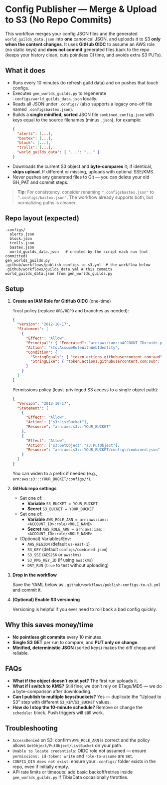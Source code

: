 # Config Publisher — Merge & Upload to S3 (No Repo Commits)

This workflow merges your config JSON files and the generated `world_guilds_data.json` into **one** canonical JSON, and uploads it to S3 **only when the content changes**. It uses **GitHub OIDC** to assume an AWS role (no static keys) and **does not commit** generated files back to the repo (keeps your history clean, cuts pointless CI time, and avoids extra S3 PUTs).

## What it does

- Runs every 10 minutes (to refresh guild data) and on pushes that touch configs.
- Executes `gen_worlds_guilds.py` to regenerate `.configs/world_guilds_data.json` locally.
- Reads all JSON under `.configs/` (also supports a legacy one-off file named `.configsbastex.json`).
- Builds a **single minified, sorted** JSON file `combined_config.json` with keys equal to the source filenames (minus `.json`), for example:
  ```json
  {
    "alerts": [...],
    "bastex": [...],
    "block": [...],
    "trolls": [...],
    "world_guilds_data": { "...": "..." }
  }
  ```
- Downloads the current S3 object and **byte-compares** it; if identical, **skips upload**. If different or missing, uploads with optional SSE/KMS.
- Never pushes any generated files to Git — you can delete your old GH_PAT and commit steps.

> **Tip:** For consistency, consider renaming `".configsbastex.json"` to `".configs/bastex.json"`. The workflow already supports both, but normalizing paths is cleaner.

## Repo layout (expected)

```
.configs/
  alerts.json
  block.json
  trolls.json
  bastex.json
  world_guilds_data.json   # created by the script each run (not committed)
gen_worlds_guilds.py
.github/workflows/publish-configs-to-s3.yml  # the workflow below
.github/workflows/guilds_data.yml # this commits world_guilds_data.json from gen_worlds_guilds.py
```

## Setup

1. **Create an IAM Role for GitHub OIDC** (one-time)

   Trust policy (replace `ORG/REPO` and branches as needed):

   ```json
   {
     "Version": "2012-10-17",
     "Statement": [
       {
         "Effect": "Allow",
         "Principal": { "Federated": "arn:aws:iam::<ACCOUNT_ID>:oidc-provider/token.actions.githubusercontent.com" },
         "Action": "sts:AssumeRoleWithWebIdentity",
         "Condition": {
           "StringEquals": { "token.actions.githubusercontent.com:aud": "sts.amazonaws.com" },
           "StringLike": { "token.actions.githubusercontent.com:sub": "repo:ORG/REPO:*" }
         }
       }
     ]
   }
   ```

   Permissions policy (least-privileged S3 access to a single object path):

   ```json
   {
     "Version": "2012-10-17",
     "Statement": [
       {
         "Effect": "Allow",
         "Action": ["s3:ListBucket"],
         "Resource": "arn:aws:s3:::YOUR_BUCKET"
       },
       {
         "Effect": "Allow",
         "Action": ["s3:GetObject","s3:PutObject"],
         "Resource": "arn:aws:s3:::YOUR_BUCKET/configs/combined.json"
       }
     ]
   }
   ```

   You can widen to a prefix if needed (e.g., `arn:aws:s3:::YOUR_BUCKET/configs/*`).

2. **GitHub repo settings**

   - Set one of:
     - **Variable** `S3_BUCKET = YOUR_BUCKET`
     - **Secret**   `S3_BUCKET = YOUR_BUCKET`
   - Set one of:
     - **Variable** `AWS_ROLE_ARN = arn:aws:iam::<ACCOUNT_ID>:role/<ROLE_NAME>`
     - **Secret**   `AWS_ROLE_ARN = arn:aws:iam::<ACCOUNT_ID>:role/<ROLE_NAME>`
   - (Optional) Variables/Env:
     - `AWS_REGION` (default `us-east-1`)
     - `S3_KEY` (default `configs/combined.json`)
     - `S3_SSE` (`AES256` or `aws:kms`)
     - `S3_KMS_KEY_ID` (if using `aws:kms`)
     - `DRY_RUN` (`true` to test without uploading)

3. **Drop in the workflow**

   Save the YAML below as `.github/workflows/publish-configs-to-s3.yml` and commit it.

4. **(Optional) Enable S3 versioning**

   Versioning is helpful if you ever need to roll back a bad config quickly.

## Why this saves money/time

- **No pointless git commits** every 10 minutes.
- **Single S3 GET** per run to compare, and **PUT only on change**.
- **Minified, deterministic JSON** (sorted keys) makes the diff cheap and reliable.

## FAQs

- **What if the object doesn’t exist yet?** The first run uploads it.
- **What if I switch to KMS?** Still fine; we don’t rely on ETags/MD5 — we do a byte-comparison after downloading.
- **Can I publish to multiple keys/buckets?** Yes — duplicate the “Upload to S3” step with different `S3_KEY`/`S3_BUCKET` values.
- **How do I stop the 10‑minute schedule?** Remove or change the `schedule:` block. Push triggers will still work.

## Troubleshooting

- `AccessDenied` on S3: confirm `AWS_ROLE_ARN` is correct and the policy allows `GetObject/PutObject/ListBucket` on your path.
- `Unable to locate credentials`: OIDC role not assumed — ensure `permissions: id-token: write` and `role-to-assume` are set.
- `CONFIG_DIR does not exist`: ensure your `.configs/` folder exists in the repo, even if initially empty.
- API rate limits or timeouts: add basic backoff/retries inside `gen_worlds_guilds.py` if TibiaData occasionally throttles.

